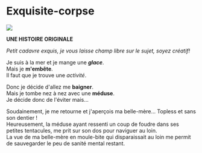 # Exquisite-corpse


![](https://becode.org/app/uploads/2020/03/cropped-becode-logo-seal.png)


**UNE HISTOIRE ORIGINALE**

*Petit cadavre exquis, je vous laisse champ libre sur le sujet, soyez créatif!*

Je suis à la mer et je mange une ***glace***.  
Mais je **m'embête**.  
Il faut que je trouve une *activité*.  
  
Donc je décide d'allez me __baigner__.  
Mais je tombe nez à nez avec une **méduse**.  
Je décide donc de l'éviter mais...  
  
Soudainement, je me retourne et j'aperçois ma belle-mère... Topless et sans son dentier !  
Heureusement, la méduse ayant ressenti un coup de foudre dans ses petites tentacules, me prit sur son dos pour naviguer au loin.  
La vue de ma belle-mère en moule-bite qui disparaissait au loin me permit de sauvegarder le peu de sanité mental restant.
